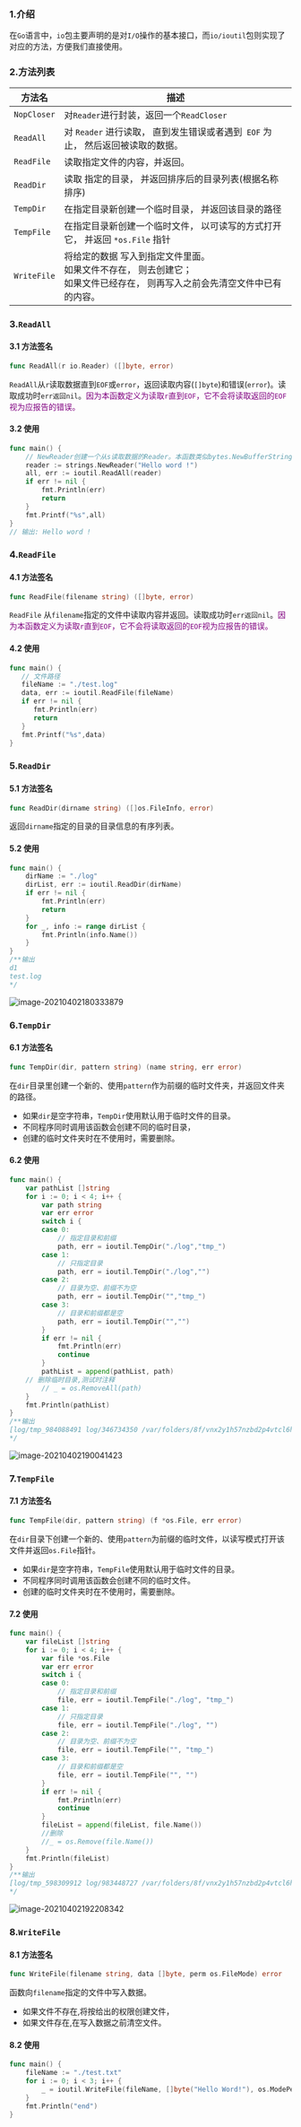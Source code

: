 ### 1.介绍

在`Go`语言中，`io`包主要声明的是对`I/O`操作的基本接口，而`io/ioutil`包则实现了对应的方法，方便我们直接使用。

### 2.方法列表

| 方法名      | 描述                                                         |
| ----------- | ------------------------------------------------------------ |
| `NopCloser` | 对`Reader`进行封装，返回一个`ReadCloser`                     |
| `ReadAll`   | 对 `Reader` 进行读取， 直到发生错误或者遇到` EOF` 为止， 然后返回被读取的数据。 |
| `ReadFile`  | 读取指定文件的内容，并返回。                                 |
| `ReadDir`   | 读取 指定的目录， 并返回排序后的目录列表(根据名称排序)       |
| `TempDir`   | 在指定目录新创建一个临时目录， 并返回该目录的路径            |
| `TempFile`  | 在指定目录新创建一个临时文件， 以可读写的方式打开它， 并返回 `*os.File` 指针 |
| `WriteFile` | 将给定的数据 写入到指定文件里面。 <br/>如果文件不存在， 则去创建它； <br/>如果文件已经存在， 则再写入之前会先清空文件中已有的内容。 |

### 3.`ReadAll`

#### 3.1 方法签名

```go
func ReadAll(r io.Reader) ([]byte, error) 
```

`ReadAll`从`r`读取数据直到`EOF`或`error`，返回读取内容(`[]byte`)和错误(`error`)。读取成功时`err返回nil`。<font color=purple>因为本函数定义为读取`r`直到`EOF`，它不会将读取返回的`EOF`视为应报告的错误。</font>

#### 3.2 使用

```go
func main() {
	// NewReader创建一个从s读取数据的Reader。本函数类似bytes.NewBufferString
	reader := strings.NewReader("Hello word !")
	all, err := ioutil.ReadAll(reader)
	if err != nil {
		fmt.Println(err)
		return
	}
	fmt.Printf("%s",all)
}
// 输出: Hello word !
```

### 4.`ReadFile`

#### 4.1 方法签名

```go
func ReadFile(filename string) ([]byte, error) 
```

`ReadFile` 从`filename`指定的文件中读取内容并返回。读取成功时`err返回nil`。<font color=purple>因为本函数定义为读取`r`直到`EOF`，它不会将读取返回的`EOF`视为应报告的错误。</font>

#### 4.2 使用

```go
func main() {
   // 文件路径
   fileName := "./test.log"
   data, err := ioutil.ReadFile(fileName)
   if err != nil {
      fmt.Println(err)
      return
   }
   fmt.Printf("%s",data)
}
```

### 5.`ReadDir`

#### 5.1 方法签名

```go
func ReadDir(dirname string) ([]os.FileInfo, error) 
```

返回`dirname`指定的目录的目录信息的有序列表。

#### 5.2 使用

```go
func main() {
	dirName := "./log"
	dirList, err := ioutil.ReadDir(dirName)
	if err != nil {
		fmt.Println(err)
		return
	}
	for _, info := range dirList {
		fmt.Println(info.Name())
	}
}
/**输出
d1
test.log
*/
```

![image-20210402180333879](https://go.liuqh.icu/img/image-20210402180333879.png)

### 6.`TempDir`

#### 6.1 方法签名

```go
func TempDir(dir, pattern string) (name string, err error)
```

在`dir`目录里创建一个新的、使用`pattern`作为前缀的临时文件夹，并返回文件夹的路径。

- 如果`dir`是空字符串，`TempDir`使用默认用于临时文件的目录。 
- 不同程序同时调用该函数会创建不同的临时目录，
- 创建的临时文件夹时在不使用时，需要删除。

#### 6.2 使用

```go
func main() {
	var pathList []string
	for i := 0; i < 4; i++ {
		var path string
		var err error
		switch i {
		case 0:
			// 指定目录和前缀
			path, err = ioutil.TempDir("./log","tmp_")
		case 1:
			// 只指定目录
			path, err = ioutil.TempDir("./log","")
		case 2:
			// 目录为空、前缀不为空
			path, err = ioutil.TempDir("","tmp_")
		case 3:
			// 目录和前缀都是空
			path, err = ioutil.TempDir("","")
		}
		if err != nil {
			fmt.Println(err)
			continue
		}
		pathList = append(pathList, path)
    // 删除临时目录,测试时注释
		// _ = os.RemoveAll(path)
	}
	fmt.Println(pathList)
}
/**输出
[log/tmp_984088491 log/346734350 /var/folders/8f/vnx2y1h57nzbd2p4vtcl6hv80000gn/T/tmp_561537301 /var/folders/8f/vnx2y1h57nzbd2p4vtcl6hv80000gn/T/840593776]
*/
```

![image-20210402190041423](https://go.liuqh.icu/img/image-20210402190041423.png)

### 7.`TempFile`

#### 7.1 方法签名

```go
func TempFile(dir, pattern string) (f *os.File, err error)
```
在`dir`目录下创建一个新的、使用`pattern`为前缀的临时文件，以读写模式打开该文件并返回`os.File`指针。

- 如果`dir`是空字符串，`TempFile`使用默认用于临时文件的目录。
- 不同程序同时调用该函数会创建不同的临时文件。
- 创建的临时文件夹时在不使用时，需要删除。


#### 7.2 使用

```go
func main() {
	var fileList []string
	for i := 0; i < 4; i++ {
		var file *os.File
		var err error
		switch i {
		case 0:
			// 指定目录和前缀
			file, err = ioutil.TempFile("./log", "tmp_")
		case 1:
			// 只指定目录
			file, err = ioutil.TempFile("./log", "")
		case 2:
			// 目录为空、前缀不为空
			file, err = ioutil.TempFile("", "tmp_")
		case 3:
			// 目录和前缀都是空
			file, err = ioutil.TempFile("", "")
		}
		if err != nil {
			fmt.Println(err)
			continue
		}
		fileList = append(fileList, file.Name())
		//删除
		//_ = os.Remove(file.Name())
	}
	fmt.Println(fileList)
}
/**输出
[log/tmp_598309912 log/983448727 /var/folders/8f/vnx2y1h57nzbd2p4vtcl6hv80000gn/T/tmp_134984970 /var/folders/8f/vnx2y1h57nzbd2p4vtcl6hv80000gn/T/246937825]
*/
```

![image-20210402192208342](https://go.liuqh.icu/img/image-20210402192208342.png)

### 8.`WriteFile`

#### 8.1 方法签名

```go
func WriteFile(filename string, data []byte, perm os.FileMode) error
```

函数向`filename`指定的文件中写入数据。

- 如果文件不存在,将按给出的权限创建文件，
- 如果文件存在,在写入数据之前清空文件。

#### 8.2 使用

```go
func main() {
	fileName := "./test.txt"
	for i := 0; i < 3; i++ {
		_ = ioutil.WriteFile(fileName, []byte("Hello Word!"), os.ModePerm)
	}
	fmt.Println("end")
}
```

